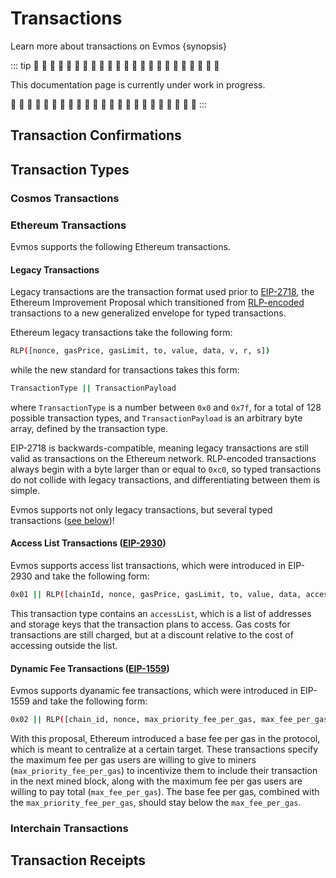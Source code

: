 <!--
order: 1
-->

# Transactions

Learn more about transactions on Evmos {synopsis}

::: tip
🚧 🚧 🚧 🚧 🚧 🚧 🚧 🚧 🚧 🚧 🚧 🚧 🚧 🚧 🚧 🚧 🚧 🚧 🚧 🚧 🚧 🚧 🚧

This documentation page is currently under work in progress.

🚧 🚧 🚧 🚧 🚧 🚧 🚧 🚧 🚧 🚧 🚧 🚧 🚧 🚧 🚧 🚧 🚧 🚧 🚧 🚧 🚧 🚧 🚧
:::

<!-- 
TODO: explain what transactions are on Evmos and blockchains. 
Explain that transactions can be identified by hashes and that they can 
contain multiple messages. Why can transactions fail? 

Explain that transactions can interoperate with other blockchains.
-->

## Transaction Confirmations

<!-- TODO: why are Ethereum transactions different than Cosmos -->

## Transaction Types

<!-- TODO: explain which transactions types does Evmos support (i.e modules and changes) and provide a few examples. -->

<!-- TODO: why are Ethereum transactions different than Cosmos -->

### Cosmos Transactions

### Ethereum Transactions

Evmos supports the following Ethereum transactions.

#### Legacy Transactions

Legacy transactions are the transaction format used prior to [EIP-2718](https://eips.ethereum.org/EIPS/eip-2718), the Ethereum Improvement Proposal which transitioned from [RLP-encoded](https://ethereum.org/en/developers/docs/data-structures-and-encoding/rlp/) transactions to a new generalized envelope for typed transactions.

Ethereum legacy transactions take the following form:

```bash
RLP([nonce, gasPrice, gasLimit, to, value, data, v, r, s])
```

while the new standard for transactions takes this form:

```bash
TransactionType || TransactionPayload
```

where `TransactionType` is a number between `0x0` and `0x7f`, for a total of 128 possible transaction types, and `TransactionPayload` is an arbitrary byte array, defined by the transaction type.

EIP-2718 is backwards-compatible, meaning legacy transactions are still valid as transactions on the Ethereum network. RLP-encoded transactions always begin with a byte larger than or equal to `0xc0`, so typed transactions do not collide with legacy transactions, and differentiating between them is simple.

Evmos supports not only legacy transactions, but several typed transactions ([see below](#access-list-transactions-eip-2930httpseipsethereumorgeipseip-2930))!

#### Access List Transactions ([EIP-2930](https://eips.ethereum.org/EIPS/eip-2930))

Evmos supports access list transactions, which were introduced in EIP-2930 and take the following form:

```bash
0x01 || RLP([chainId, nonce, gasPrice, gasLimit, to, value, data, accessList, signatureYParity, signatureR, signatureS])
```

This transaction type contains an `accessList`, which is a list of addresses and storage keys that the transaction plans to access. Gas costs for transactions are still charged, but at a discount relative to the cost of accessing outside the list.

#### Dynamic Fee Transactions ([EIP-1559](https://eips.ethereum.org/EIPS/eip-1559))

Evmos supports dyanamic fee transactions, which were introduced in EIP-1559 and take the following form:

```bash
0x02 || RLP([chain_id, nonce, max_priority_fee_per_gas, max_fee_per_gas, gas_limit, destination, amount, data, access_list, signature_y_parity, signature_r, signature_s])
```

With this proposal, Ethereum introduced a base fee per gas in the protocol, which is meant to centralize at a certain target. These transactions specify the maximum fee per gas users are willing to give to miners (`max_priority_fee_per_gas`) to incentivize them to include their transaction in the next mined block, along with the maximum fee per gas users are willing to pay total (`max_fee_per_gas`). The base fee per gas, combined with the `max_priority_fee_per_gas`, should stay below the `max_fee_per_gas`.

### Interchain Transactions

<!-- TODO: transactions that use IBC or bridges to send them to other chains -->

## Transaction Receipts

<!-- TODO: explain Ethereum transaction receipts -->
